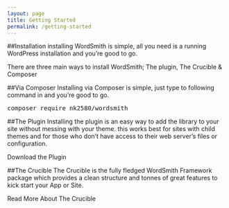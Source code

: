 ```yaml
---
layout: page
title: Getting Started
permalink: /getting-started
---
```


##Installation
installing WordSmith is simple, all you need is a running WordPress installation and you’re good to go.

There are three main ways to install WordSmith; The plugin, The Crucible & Composer

##Via Composer
Installing via Composer is simple, just type to following command in and you’re good to go.

<pre>composer require nk2580/wordsmith</pre>

##The Plugin
Installing the plugin is an easy way to add the library to your site without messing with your theme. this works best for sites with child themes and for those who don’t have access to their web server’s files or configuration.

<a class="btn btn-default btn-sm">Download the Plugin</a>

##The Crucible
The Crucible is the fully fledged WordSmith Framework package which provides a clean structure and tonnes of great features to kick start your App or Site.

<a class="btn btn-default btn-sm">Read More About The Crucible</a>
